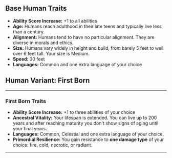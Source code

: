## Base Human Traits

- **Ability Score Increase:** +1 to all abilities  
- **Age:** Humans reach adulthood in their late teens and typically live less than a century.
- **Alignment:** Humans tend to have no particular alignment. They are diverse in morals and ethics.
- **Size:** Humans vary widely in height and build, from barely 5 feet to well over 6 feet tall. Your size is Medium.
- **Speed:** 30 feet   
- **Languages:** Common and one extra language of your choice

## Human Variant: First Born

---
### First Born Traits

- **Ability Score Increase:** +1 to three abilities of your choice 
- **Ancestral Vitality:** Your lifespan is extended. You can live up to 200 years and after reaching maturity you don't show signs of aging until your final years.
- **Languages:** Common, Celestial and one extra language of your choice.
- **Primordial Resilience:** You gain resistance to **one damage type** of your choice: fire, cold, necrotic, or radiant.
---
